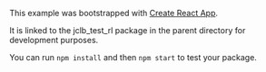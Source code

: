 This example was bootstrapped with [Create React App](https://github.com/facebook/create-react-app).

It is linked to the jclb_test_rl package in the parent directory for development purposes.

You can run `npm install` and then `npm start` to test your package.
